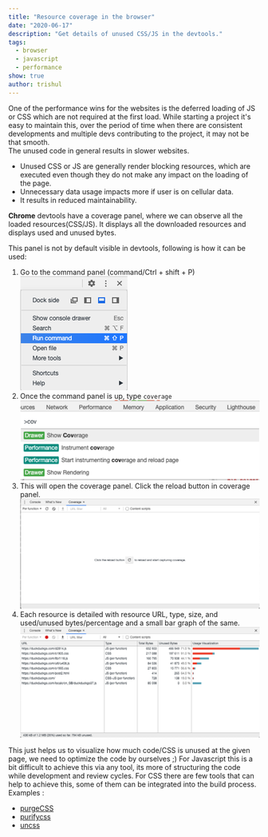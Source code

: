 ```yaml
---
title: "Resource coverage in the browser"
date: "2020-06-17"
description: "Get details of unused CSS/JS in the devtools."
tags:
  - browser
  - javascript
  - performance
show: true
author: trishul
---
```


One of the performance wins for the websites is the deferred loading of JS or CSS which are not required at the first load.
While starting a project it's easy to maintain this, over the period of time when there are consistent developments and multiple devs contributing to the project, it may not be that smooth.  
The unused code in general results in slower websites.  
- Unused CSS or JS are generally render blocking resources, which are executed even though they do not make any impact on the loading of the page.  
- Unnecessary data usage impacts more if user is on cellular data.  
- It results in reduced maintainability.

**Chrome** devtools have a coverage panel, where we can observe all the loaded resources(CSS/JS). It displays all the downloaded resources and displays used and unused bytes.  

This panel is not by default visible in devtools, following is how it can be used:
1. Go to the command panel (command/Ctrl + shift + P)  ![coverage-1](./coverage-1.png) <br>
2. Once the command panel is up, type `coverage`  ![coverage-3](./coverage-3.png) <br>
3. This will open the coverage panel. Click the reload button in coverage panel.  ![coverage-4](./coverage-4.png) <br>
4. Each resource is detailed with resource URL, type, size, and used/unused bytes/percentage and a small bar graph of the same.  ![coverage-5](./coverage-5.png)

This just helps us to visualize how much code/CSS is unused at the given page, we need to optimize the code by ourselves ;) For Javascript this is a bit difficult to achieve this via any tool, its more of structuring the code while development and review cycles. For CSS there are few tools that can help to achieve this, some of them can be integrated into the build process.  
Examples :
- [purgeCSS](https://purgecss.com/)
- [purifycss](https://github.com/purifycss/purifycss)
- [uncss](https://github.com/uncss/uncss)
